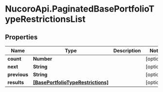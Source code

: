 # NucoroApi.PaginatedBasePortfolioTypeRestrictionsList

## Properties

Name | Type | Description | Notes
------------ | ------------- | ------------- | -------------
**count** | **Number** |  | [optional] 
**next** | **String** |  | [optional] 
**previous** | **String** |  | [optional] 
**results** | [**[BasePortfolioTypeRestrictions]**](BasePortfolioTypeRestrictions.md) |  | [optional] 


